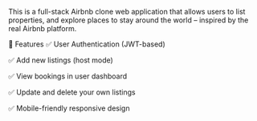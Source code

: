 This is a full-stack Airbnb clone web application that allows users to list properties, and explore places to stay around the world – inspired by the real Airbnb platform.

🔐 Features
✅ User Authentication (JWT-based)

✅ Add new listings (host mode)

✅ View bookings in user dashboard

✅ Update and delete your own listings

✅ Mobile-friendly responsive design

